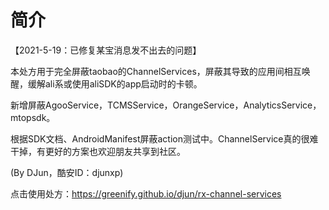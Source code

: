 # 简介

【2021-5-19：已修复某宝消息发不出去的问题】

本处方用于完全屏蔽taobao的ChannelServices，屏蔽其导致的应用间相互唤醒，缓解ali系或使用aliSDK的app启动时的卡顿。 

新增屏蔽AgooService，TCMSService，OrangeService，AnalyticsService，mtopsdk。 

根据SDK文档、AndroidManifest屏蔽action测试中。ChannelService真的很难干掉，有更好的方案也欢迎朋友共享到社区。

(By DJun，酷安ID：djunxp)

点击使用处方：https://greenify.github.io/djun/rx-channel-services

